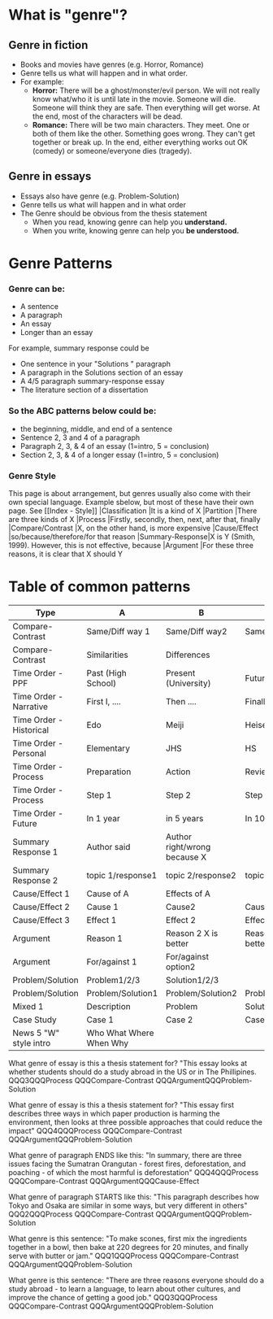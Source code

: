 # What is "genre"?

## Genre in fiction
* Books and movies have genres (e.g. Horror, Romance)
* Genre tells us what will happen and in what order. 
* For example:
    *  __Horror:__ There will be a ghost/monster/evil person. We will not really know what/who it is until late in the movie. Someone will die. Someone will think they are safe. Then everything will get worse. At the end, most of the characters will be dead.
    *  __Romance:__ There will be two main characters. They meet. One or both of them like the other. Something goes wrong. They can't get together or break up. In the end, either everything works out OK (comedy) or someone/everyone dies (tragedy).

## Genre in essays
* Essays also have genre (e.g. Problem-Solution)
* Genre tells us what will happen and in what order
* The Genre should be obvious from the thesis statement
    * When you read, knowing genre can help you __understand.__
    * When you write, knowing genre can help you __be understood.__


# Genre Patterns
### Genre can be:
* A sentence
* A paragraph
* An essay
* Longer than an essay

For example, summary response could be 
* One sentence in your "Solutions " paragraph
* A paragraph in the Solutions section of an essay
* A 4/5 paragraph summary-response essay
* The literature section of a dissertation

### So the ABC patterns below could be:
* the beginning, middle, and end of a sentence
* Sentence 2, 3 and 4 of a paragraph
* Paragraph 2, 3, & 4 of an essay (1=intro, 5 = conclusion)
* Section 2, 3, & 4 of a longer essay (1=intro, 5 = conclusion)


### Genre Style
This page is about arrangement, but genres usually also come with their own special language. Example sbelow, but most of these have their own page. See [[Index - Style]]
|Classification 	|It is a kind of X
|Partition	 	|There are three kinds of X
|Process		 	|Firstly, secondly, then, next, after that, finally
|Compare/Contrast |X, on the other hand, is more expensive
|Cause/Effect  	|so/because/therefore/for that reason
|Summary-Response|X is Y (Smith, 1999). However, this is not effective, because
|Argument		|For these three reasons, it is clear that X should Y

# Table of common patterns
|Type						|A	   				|B 						|C
|----------------------------|-------------------|-----------------------|----------------
|Compare-Contrast			|Same/Diff way 1	|Same/Diff way2 		|Same/Diff way 3
|Compare-Contrast			|Similarities 		|Differences
|Time Order - PPF	  		|Past (High School) |Present (University) 	|Future(work)
|Time Order - Narrative  	|First I, .... 		|Then .... 				|Finally, .
|Time Order - Historical		|Edo 				|Meiji  				|Heisei
|Time Order - Personal 		|Elementary 		|JHS 					|HS
|Time Order - Process		|Preparation		|Action					|Review
|Time Order - Process		|Step 1				|Step 2					|Step 3
|Time Order - Future 		|In 1 year			|in 5 years				|In 10 years
|Summary Response 1			|Author said		|Author right/wrong because X
|Summary Response 2			|topic 1/response1	|topic 2/response2 		|topic 3/response3
|Cause/Effect 1				|Cause of A			|Effects of A
|Cause/Effect 2				|Cause 1			|Cause2					|Cause3
|Cause/Effect 3				|Effect 1			|Effect 2				|Effect3
|Argument					|Reason 1  			|Reason 2 X is better	|Reason 3 X is better
|Argument					|For/against 1 		|For/against option2
|Problem/Solution			|Problem1/2/3		|Solution1/2/3
|Problem/Solution			|Problem/Solution1 	|Problem/Solution2 		|Problem/Solution3
|Mixed 1						|Description		|Problem				|Solution
|Case Study					|Case 1				|Case 2					|Case 3
|News 5 "W" style intro		|Who What Where When Why


What genre of essay is this a thesis statement for? "This essay looks at whether students should do a study abroad in the US or in The Phillipines. QQQ3QQQProcess QQQCompare-Contrast QQQArgumentQQQProblem-Solution

What genre of essay is this a thesis statement for? "This essay first describes three ways in which paper production is harming the environment, then looks at three possible approaches that could reduce the impact" QQQ4QQQProcess QQQCompare-Contrast QQQArgumentQQQProblem-Solution

What genre of paragraph ENDS like this: "In summary, there are three issues facing the Sumatran Orangutan - forest fires, deforestation, and poaching - of which the most harmful is deforestation" QQQ4QQQProcess QQQCompare-Contrast QQQArgumentQQQCause-Effect

What genre of paragraph STARTS like this: "This paragraph describes how Tokyo and Osaka are similar in some ways, but very different in others" QQQ2QQQProcess QQQCompare-Contrast QQQArgumentQQQProblem-Solution

What genre is this sentence: "To make scones, first mix the ingredients together in a bowl, then bake at 220 degrees for 20 minutes, and finally serve with butter or jam." QQQ1QQQProcess QQQCompare-Contrast QQQArgumentQQQProblem-Solution

What genre is this sentence: "There are three reasons everyone should do a study abroad - to learn a language, to learn about other cultures, and improve the chance of getting a good job." QQQ3QQQProcess QQQCompare-Contrast QQQArgumentQQQProblem-Solution
